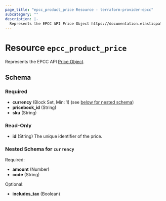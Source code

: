 ```yaml
---
page_title: "epcc_product_price Resource - terraform-provider-epcc"
subcategory: ""
description: |-
  Represents the EPCC API Price Object https://documentation.elasticpath.com/commerce-cloud/docs/api/pcm/pricebooks/prices/create-product-prices.html.
---
```


# Resource `epcc_product_price`

Represents the EPCC API [Price Object](https://documentation.elasticpath.com/commerce-cloud/docs/api/pcm/pricebooks/prices/create-product-prices.html).



<!-- schema generated by tfplugindocs -->
## Schema

### Required

- **currency** (Block Set, Min: 1) (see [below for nested schema](#nestedblock--currency))
- **pricebook_id** (String)
- **sku** (String)

### Read-Only

- **id** (String) The unique identifier of the price.

<a id="nestedblock--currency"></a>
### Nested Schema for `currency`

Required:

- **amount** (Number)
- **code** (String)

Optional:

- **includes_tax** (Boolean)

